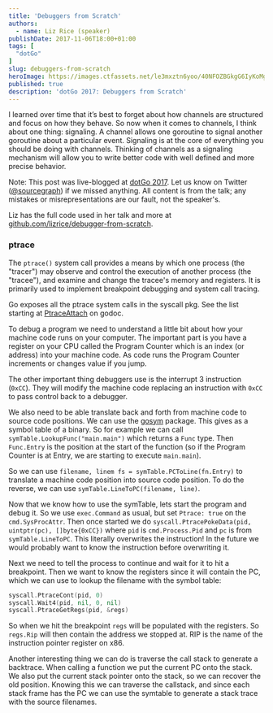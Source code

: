 ```yaml
---
title: 'Debuggers from Scratch'
authors:
  - name: Liz Rice (speaker)
publishDate: 2017-11-06T18:00+01:00
tags: [
  "dotGo"
]
slug: debuggers-from-scratch
heroImage: https://images.ctfassets.net/le3mxztn6yoo/40NFOZBGkgG6IyKoMgQIGg/c1626b318de4be28314cbdc989a01525/logo-dotgo-black-web.png
published: true
description: 'dotGo 2017: Debuggers from Scratch'
---
```


I learned over time that it’s best to forget about how channels are structured and focus on how they behave. So now when it comes to channels, I think about one thing: signaling. A channel allows one goroutine to signal another goroutine about a particular event. Signaling is at the core of everything you should be doing with channels. Thinking of channels as a signaling mechanism will allow you to write better code with well defined and more precise behavior.

Note: This post was live-blogged at [dotGo 2017](https://www.dotgo.eu/). Let us know on Twitter ([@sourcegraph](https://twitter.com/sourcegraph)) if we missed anything. All content is from the talk; any mistakes or misrepresentations are our fault, not the speaker's.

Liz has the full code used in her talk and more at
[github.com/lizrice/debugger-from-scratch](https://github.com/lizrice/debugger-from-scratch).

### ptrace

The `ptrace()` system call provides a means by which one process (the
"tracer") may observe and control the execution of another process (the
"tracee"), and examine and change the tracee's memory and registers. It is
primarily used to implement breakpoint debugging and system call tracing.

Go exposes all the ptrace system calls in the syscall pkg. See the list
starting at [PtraceAttach](https://golang.org/pkg/syscall/#PtraceAttach) on
godoc.

To debug a program we need to understand a little bit about how your machine
code runs on your computer. The important part is you have a register on your
CPU called the Program Counter which is an index (or address) into your
machine code. As code runs the Program Counter increments or changes value if
you jump.

The other important thing debuggers use is the interrupt 3 instruction
(`0xCC`). They will modify the machine code replacing an instruction with
`0xCC` to pass control back to a debugger.

We also need to be able translate back and forth from machine code to source
code positions. We can use the [gosym](https://golang.org/pkg/debug/gosym/)
package. This gives as a symbol table of a binary. So for example we can call
`symTable.LookupFunc("main.main")` which returns a `Func` type. Then
`Func.Entry` is the position at the start of the function (so if the Program
Counter is at Entry, we are starting to execute `main.main`).

So we can use `filename, linem fs = symTable.PCToLine(fn.Entry)` to translate
a machine code position into source code position. To do the reverse, we can
use `symTable.LineToPC(filename, line)`.

Now that we know how to use the symTable, lets start the program and debug it.
So we use `exec.Command` as usual, but set `Ptrace: true` on the
`cmd.SysProcAttr`. Then once started we do `syscall.PtracePokeData(pid,
uintptr(pc), []byte{0xCC})` where `pid` is `cmd.Process.Pid` and `pc` is from
`symTable.LineToPC`. This literally overwrites the instruction! In the future
we would probably want to know the instruction before overwriting it.

Next we need to tell the process to continue and wait for it to hit a breakpoint. Then we want to know the registers since it will contain the PC, which we can use to lookup the filename with the symbol table:

```go
syscall.PtraceCont(pid, 0)
syscall.Wait4(pid, nil, 0, nil)
syscall.PtraceGetRegs(pid, &regs)
```

So when we hit the breakpoint `regs` will be populated with the registers. So
`regs.Rip` will then contain the address we stopped at. RIP is the name of the
instruction pointer register on x86.

Another interesting thing we can do is traverse the call stack to generate a
backtrace. When calling a function we put the current PC onto the stack. We
also put the current stack pointer onto the stack, so we can recover the old
position. Knowing this we can traverse the callstack, and since each stack
frame has the PC we can use the symtable to generate a stack trace with the
source filenames.

